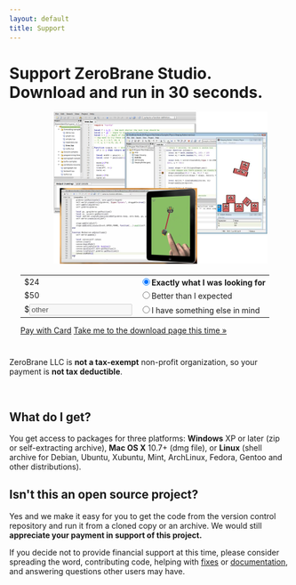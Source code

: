```yaml
---
layout: default
title: Support
---
```


# Support ZeroBrane Studio. Download and run in 30 seconds.

<div><img id="support-screenshot" style="float: right; margin: 0px 40px 20px 0px" src="images/lua-ide-benefits-screenshot.png" /></div>
<form action="#" id="PayForm" name="PayForm" style="margin: 40px 0px 40px 20px">
 <table class="payment" id="payment-options">
  <tr><td class="amount">$24</td><td class="description"><input name="payment" id="amount24" checked="checked" value="24" type="radio" /><label for="amount24"><strong>Exactly what I was looking for</strong></label></td></tr>
  <tr><td class="amount">$50</td><td class="description"><input name="payment" id="amount50" value="50" type="radio" /><label for="amount50">Better than I expected</label></td></tr>
  <tr><td class="amount">$<input disabled="disabled" type="text" value="other" id="amountValue" /></td><td class="description"><input name="payment" id="amountOther" value="" type="radio" /><label for="amountOther">I have something else in mind</label></td></tr>
 </table>
 <div id="next-step">
  <span class="gh-btn"><a class="button" id="pay-with-card-button" href="#">Pay with Card</a></span>
  <a href="download?not-this-time" id="no-payment-text">Take me to the download page this time &#187;</a>
 </div>
</form>

ZeroBrane LLC is **not a tax-exempt** non-profit organization, so your payment is **not tax deductible**.

<div class="separator">&nbsp;</div>

## What do I get?
You get access to packages for three platforms:
**Windows** XP or later (zip or self-extracting archive), **Mac OS X** 10.7+ (dmg file), or **Linux** (shell archive for Debian, Ubuntu, Xubuntu, Mint, ArchLinux, Fedora, Gentoo and other distributions).

## Isn't this an open source project?
Yes and we make it easy for you to get the code from the version control repository and
run it from a cloned copy or an archive.
We would still **appreciate your payment in support of this project.**

If you decide not to provide financial support at this time, please consider spreading the word,
contributing code, helping with [fixes](https://github.com/pkulchenko/ZeroBraneStudio/issues)
or [documentation](documentation), and answering questions other users may have.
